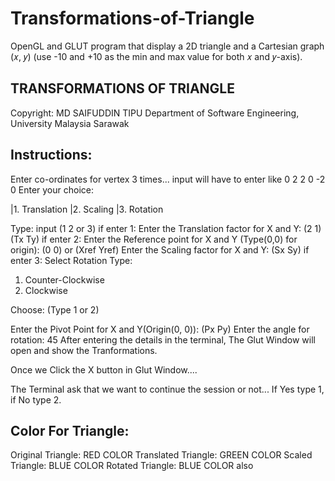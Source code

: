 # Transformations-of-Triangle
OpenGL and GLUT program that display a 2D triangle and a Cartesian graph (𝑥, 𝑦) (use -10 and +10 as the min and max value for both 𝑥 and 𝑦-axis).

TRANSFORMATIONS OF TRIANGLE
--------------------------------------------------------------------------
Copyright: MD SAIFUDDIN TIPU
Department of Software Engineering, University Malaysia Sarawak   

Instructions:
----------------
Enter co-ordinates for vertex 3 times...
input will have to enter like 0 2
		     2 0
		    -2 0
Enter your choice:

|1. Translation
|2. Scaling
|3. Rotation

Type: input (1 2 or 3)
if enter 1:
Enter the Translation factor for X and Y: (2 1) (Tx Ty)
if enter 2:
Enter the Reference point for X and Y (Type(0,0) for origin): (0 0) or (Xref Yref)
Enter the Scaling factor for X and Y: (Sx Sy)
if enter 3:
Select Rotation Type:

1. Counter-Clockwise
2. Clockwise

Choose: (Type 1 or 2)

Enter the Pivot Point for X and Y(Origin(0, 0)): (Px Py)
Enter the angle for rotation: 45
After entering the details in the terminal, The Glut Window will open and show the Tranformations.

Once we Click the X button in Glut Window....

The Terminal ask that we want to continue the session or not...
If Yes type 1,
if No type 2.

Color For Triangle:
--------------------------
Original Triangle: 	RED COLOR
Translated Triangle:  GREEN COLOR
Scaled Triangle:	BLUE COLOR
Rotated Triangle:       BLUE COLOR also
